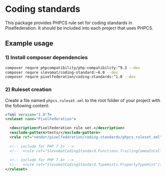 # Coding standards

This package provides PHPCS rule set for coding standards in Pixelfederation. It should be included into
each project that uses PHPCS.

## Example usage

### 1) Install composer dependencies

```bash
composer requre phpcompatibility/php-compatibility:^9.3 --dev
composer requre slevomat/coding-standard:~6.0 --dev
composer requre pixelfederation/coding-standards:^1.0 --dev
```

### 2) Ruleset creation

Create a file named `phpcs.ruleset.xml` to the root folder of your project with the following content:

```xml
<?xml version="1.0"?>
<ruleset name="PixelFederation">

  <description>PixelFederation rule set.</description>
  <exclude-pattern>tests/</exclude-pattern>
  <rule ref="vendor/pixelfederation/coding-standards/phpcs.ruleset.xml"/>
  
  <!-- include for PHP 7.3+ -->
  <!--  <rule ref="SlevomatCodingStandard.Functions.TrailingCommaInCall"/>-->
  
  <!-- include for PHP 7.4+ -->
  <!--  <rule ref="SlevomatCodingStandard.TypeHints.PropertyTypeHint"/>-->
</ruleset>
```
